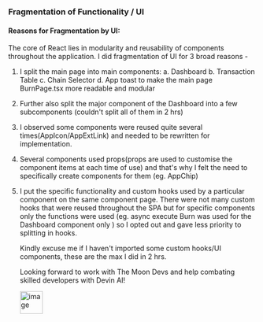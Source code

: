 ### Fragmentation of Functionality / UI

#### Reasons for Fragmentation by UI:

The core of React lies in modularity and reusability of components throughout the application. I did fragmentation of UI for 3 broad reasons - 
1. I split the main page into main components: a. Dashboard b. Transaction Table c. Chain Selector d. App toast to make the main page BurnPage.tsx more readable and modular
2. Further also split the major component of the Dashboard into a few subcomponents (couldn't split all of them in 2 hrs)
3. I observed some components were reused quite several times(AppIcon/AppExtLink) and needed to be rewritten for implementation.
4. Several components used props(props are used to customise the component items at each time of use) and that's why I felt the need to specifically create components for them (eg. AppChip)

5. I put the specific functionality and custom hooks used by a particular component on the same component page. There were not many custom hooks that were reused throughout the SPA but for specific components only the functions were used (eg. async execute Burn was used for the Dashboard component only ) so I opted out and gave less priority to splitting in hooks.

   Kindly excuse me if I haven't imported some custom hooks/UI components, these are the max I did in 2 hrs.

   Looking forward to work with The Moon Devs and help combating skilled developers with Devin AI!

   <img width="46" alt="image" src="https://github.com/KaizenGirl1111/theMoonDevs_Assignment/assets/73153808/683431cc-42fd-4479-b7ae-e94536cc17a5">
